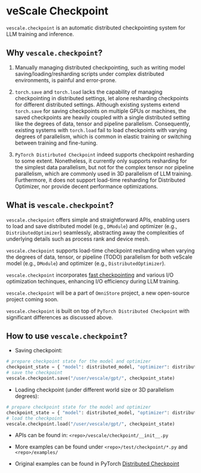 # veScale Checkpoint

`vescale.checkpoint` is an automatic distributed checkpointing system for LLM training and inference.

## Why `vescale.checkpoint`?

1. Manually managing distributed checkpointing, such as writing model saving/loading/resharding scripts under complex distributed environments, is painful and error-prone.

2. `torch.save` and `torch.load` lacks the capability of managing checkpointing in distributed settings, let alone resharding checkpoints for different distributed settings. 
Although existing systems extend `torch.save` for saving checkpoints on multiple GPUs or machines, the saved checkpoints are heavily coupled with a single distributed setting like the degrees of data, tensor and pipeline parallelism. Consequently, existing systems with `torch.load` fail to load checkpoints with varying degrees of parallelism, which is common in elastic training or switching between training and fine-tuning.

3. `PyTorch Distirbuted Checkpoint` indeed supports checkpoint resharding to some extent. Nonetheless, it currently only supports resharding for the simplest data parallelism, but not for the complex tensor nor pipeline parallelism, which are commonly used in 3D parallelism of LLM training. Furthermore, it does not support load-time resharding for Distributed Optimizer, nor provide decent performance optimizations.

## What is `vescale.checkpoint`?

`vescale.checkpoint` offers simple and straightforward APIs,
enabling users to load and save distributed model (e.g., `DModule`) and optimizer (e.g., `DistributedOptimizer`) seamlessly, 
abstracting away the complexities of underlying details such as process rank and device mesh.  

`vescale.checkpoint` supports load-time checkpoint resharding when varying the degrees of data, tensor, or pipeline (TODO) parallelism for both veScale model (e.g., `DModule`) and optimizer (e.g., `DistributedOptimizer`).  

`vescale.checkpoint` incorporates [fast checkpointing](https://arxiv.org/abs/2402.15627) and various I/O optimization techinques, enhancing I/O efficiency during LLM training.  

`vescale.checkpoint` will be a part of `OmniStore` project, a new open-source project coming soon.

`vescale.checkpoint` is built on top of `PyTorch Distributed Checkpoint` with significant differences as discussed above.

## How to use `vescale.checkpoint`?

- Saving checkpoint: 

```python
# prepare checkpoint state for the model and optimizer
checkpoint_state = { "model": distributed_model, "optimizer": distributed_optimizer }
# save the checkpoint
vescale.checkpoint.save("/user/vescale/gpt/", checkpoint_state)
```

- Loading checkpoint (under different world size or 3D parallelism degrees):

```python
# prepare checkpoint state for the model and optimizer
checkpoint_state = { "model": distributed_model, "optimizer": distributed_optimizer }
# load the checkpoint
vescale.checkpoint.load("/user/vescale/gpt/", checkpoint_state)
```

- APIs can be found in: `<repo>/vescale/checkpoint/__init__.py`

- More examples can be found under `<repo>/test/checkpoint/*.py` and `<repo>/examples/`

- Original examples can be found in PyTorch [Distributed Checkpoint](https://github.com/pytorch/pytorch/tree/main/torch/distributed/checkpoint)